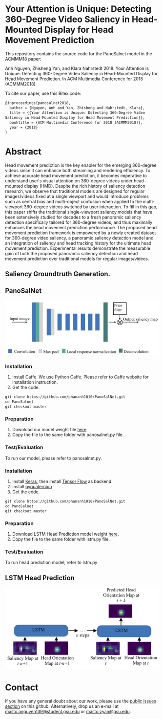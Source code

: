 # Your Attention is Unique: Detecting 360-Degree Video Saliency in Head-Mounted Display for Head Movement Prediction
This repository contains the source code for the PanoSalnet model in the ACMMM18 paper:

Anh Nguyen, Zhisheng Yan, and Klara Nahrstedt 2018. Your Attention is Unique: Detecting 360-Degree Video Saliency in Head-Mounted Display for Head Movement Prediction. In ACM Multimedia Conference for 2018 (ACMMM2018)

To cite our paper, use this Bitex code: 
```
@inproceedings{panosalnet2018,
  author = {Nguyen, Anh and Yan, Zhisheng and Nahrstedt, Klara},
  title = {{Your Attention is Unique: Detecting 360-Degree Video Saliency in Head-Mounted Display for Head Movement Prediction}},
  booktitle = {ACM Multimedia Conference for 2018 (ACMMM2018)},
  year = {2018}
}
```
# Abstract
Head movement prediction is the key enabler for the emerging 360-degree videos since it can enhance both streaming and rendering efficiency. To achieve accurate head movement prediction, it becomes imperative to understand user's visual attention on 360-degree videos under head-mounted display (HMD). Despite the rich history of saliency detection research, we observe that traditional models are designed for regular images/videos fixed at a single viewport and would introduce problems such as central bias and multi-object confusion when applied to the multi-viewport 360-degree videos switched by user interaction. To fill in this gap, this paper shifts the traditional single-viewport saliency models that have been extensively studied for decades to a fresh panoramic saliency detection specifically tailored for 360-degree videos, and thus maximally enhances the head movement prediction performance. The proposed head movement prediction framework is empowered by a newly created dataset for 360-degree video saliency, a panoramic saliency detection model and an integration of saliency and head tracking history for the ultimate head movement prediction. Experimental results demonstrate the measurable gain of both the proposed panoramic saliency detection and head movement prediction over traditional models for regular images/videos.

## Saliency Groundtruth Generation.

## PanoSalNet
![panosalnet-fig](PanoSalNet.png)
### Installation
1. Install Caffe. We use Python Caffe. Please refer to Caffe [website](http://caffe.berkeleyvision.org/installation.html) for installation instruction.
2. Get the code.
  ```Shell
  git clone https://github.com/phananh1010/PanoSalNet.git
  cd PanoSalnet
  git checkout master
  ```
### Preparation
1. Download our model weight file [here](https://www.dropbox.com/s/smiplkpqlv0npsm/panosalnet_iter_800.caffemodel?dl=0)
2. Copy the file to the same folder with panosalnet.py file. 

### Test/Evaluation
To run our model, please refer to panosalnet.py.

### Installation
1. Install [Keras](https://keras.io/#installation), then install [Tensor Flow](https://www.tensorflow.org/install/) as backend.
2. Install [pyquaternion](http://kieranwynn.github.io/pyquaternion/)
3. Get the code.
  ```Shell
  git clone https://github.com/phananh1010/PanoSalNet.git
  cd PanoSalnet
  git checkout master
  ```
### Preparation
1. Download LSTM Head Prediction model weight [here](https://www.dropbox.com/s/z0ygecs9oyf59v5/model3_360net_128_w16_h9_8000?dl=0).
2. Copy the file to the same folder with lstm.py file. 

### Test/Evaluation
To run head prediction model, refer to lstm.py

## LSTM Head Prediction
![panosalnet-fig](lstm.png)
# Contact
If you have any general doubt about our work, please use the [public issues section](repohttps://github.com/phananh1010/PanoSalNet/issues) on this github. Alternatively, drop us an e-mail at <mailto:anguyen139@student.gsu.edu> or <mailto:zyan@gsu.edu>.
